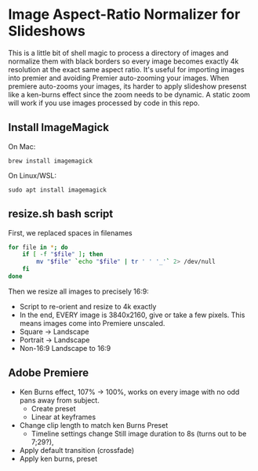 # Image Aspect-Ratio Normalizer for Slideshows

This is a little bit of shell magic to process a directory of images and normalize them with black borders so every image becomes exactly 4k resolution at the exact same aspect ratio. It's useful for importing images into premier and avoiding Premier auto-zooming your images. When premiere auto-zooms your images, its harder to apply slideshow presenst like a ken-burns effect since the zoom needs to be dynamic. A static zoom will work if you use images processed by code in this repo.

## Install ImageMagick

On Mac:

    brew install imagemagick

On Linux/WSL:

    sudo apt install imagemagick

## resize.sh bash script

First, we replaced spaces in filenames
 
```bash
for file in *; do 
    if [ -f "$file" ]; then
        mv "$file" `echo "$file" | tr ' ' '_'` 2> /dev/null
    fi
done

```

Then we resize all images to precisely 16:9:

- Script to re-orient and resize to 4k exactly
- In the end, EVERY image is 3840x2160, give or take a few pixels. This means images come into Premiere unscaled.
- Square -> Landscape
- Portrait -> Landscape
- Non-16:9 Landscape to 16:9

## Adobe Premiere

- Ken Burns effect, 107% -> 100%, works on every image with no odd pans away from subject.
    - Create preset
    - Linear at keyframes
- Change clip length to match ken Burns Preset
    - Timeline settings change Still image duration to 8s (turns out to be 7;29?), 
- Apply default transition (crossfade)
- Apply ken burns, preset
